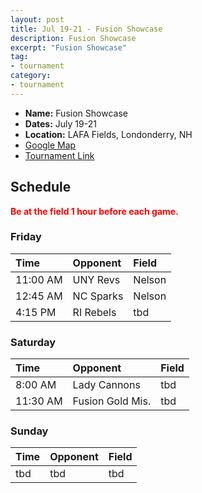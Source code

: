 ```yaml
---
layout: post
title: Jul 19-21 - Fusion Showcase
description: Fusion Showcase
excerpt: "Fusion Showcase"
tag:
- tournament
category:
- tournament
---
```

* **Name:** Fusion Showcase
* **Dates:** July 19-21
* **Location:** LAFA Fields, Londonderry, NH  
* [Google Map](https://goo.gl/maps/hh3FR8mcin3UWiWHA)
* [Tournament Link](http://www.asanewengland.com/TournamentDetails.aspx?TournamentKey=5273)

## Schedule
**<span style="color:red">Be at the field 1 hour before each game.</span>**

### Friday

| Time  | Opponent      | Field |
|:---   |:---           |:---   |
| 11:00 AM  | UNY Revs      | Nelson   |
| 12:45 AM  | NC Sparks      | Nelson   |
| 4:15 PM  | RI Rebels      | tbd   |


### Saturday

| Time  | Opponent      | Field |
|:---   |:---           |:---   |
| 8:00 AM  | Lady Cannons      | tbd   |
| 11:30 AM  | Fusion Gold Mis.     | tbd   |


### Sunday

| Time | Opponent | Field |
|:---  |:---      |:---   |
| tbd  | tbd      | tbd   |

